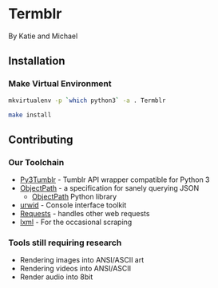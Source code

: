 # Termblr
By Katie and Michael

## Installation
### Make Virtual Environment
```bash
mkvirtualenv -p `which python3` -a . Termblr
```
```bash
make install
```

## Contributing
### Our Toolchain
* [Py3Tumblr](https://github.com/dianakhuang/pytumblr/tree/diana/python-3-support) - Tumblr API wrapper compatible for Python 3
* [ObjectPath](https://pypi.python.org/pypi/objectpath/) - a specification for sanely querying JSON
    - [ObjectPath](https://github.com/adriank/ObjectPath) Python library
* [urwid](http://urwid.org/) - Console interface toolkit
* [Requests](http://docs.python-requests.org/en/latest/) - handles other web requests
* [lxml](http://lxml.de/) - For the occasional scraping

### Tools still requiring research
* Rendering images into ANSI/ASCII art
* Rendering videos into ANSI/ASCII
* Render audio into 8bit
